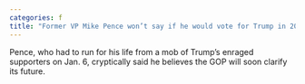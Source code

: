 ```yaml
---
categories: f
title: "Former VP Mike Pence won’t say if he would vote for Trump in 2024"
---
```

Pence, who had to run for his life from a mob of Trump’s enraged supporters on Jan. 6, cryptically said he believes the GOP will soon clarify its future.